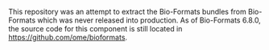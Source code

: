 This repository was an attempt to extract the Bio-Formats bundles from Bio-Formats which was never released into production. As of Bio-Formats 6.8.0, the source code for this component is still located in https://github.com/ome/bioformats.
